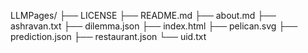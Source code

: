 LLMPages/
├── LICENSE
├── README.md
├── about.md
├── ashravan.txt
├── dilemma.json
├── index.html
├── pelican.svg
├── prediction.json
├── restaurant.json
└── uid.txt